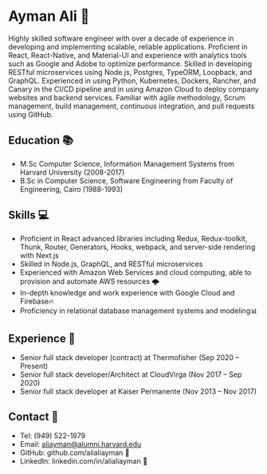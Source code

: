 # Ayman Ali 🚀

Highly skilled software engineer with over a decade of experience in developing and implementing scalable, reliable applications. Proficient in React, React-Native, and Material-UI and experience with analytics tools such as Google and Adobe to optimize performance. Skilled in developing RESTful microservices using Node.js, Postgres, TypeORM, Loopback, and GraphQL. Experienced in using Python, Kubernetes, Dockers, Rancher, and Canary in the CI/CD pipeline and in using Amazon Cloud to deploy company websites and backend services. Familiar with agile methodology, Scrum management, build management, continuous integration, and pull requests using GitHub.

## Education 📚
- M.Sc Computer Science, Information Management Systems from Harvard University (2008-2017)
- B.Sc in Computer Science, Software Engineering from Faculty of Engineering, Cairo (1988-1993)

## Skills 💻
- Proficient in React advanced libraries including Redux, Redux-toolkit, Thunk, Router, Generators, Hooks, webpack, and server-side rendering with Next.js
- Skilled in Node.js, GraphQL, and RESTful microservices
- Experienced with Amazon Web Services and cloud computing, able to provision and automate AWS resources 🌩️
- In-depth knowledge and work experience with Google Cloud and Firebase🔥
- Proficiency in relational database management systems and modeling📊

## Experience 🚀
- Senior full stack developer (contract) at Thermofisher (Sep 2020 – Present)
- Senior full stack developer/Architect at CloudVirga (Nov 2017 – Sep 2020)
- Senior full stack developer at Kaiser Permanente (Nov 2013 – Nov 2017)

## Contact 📱
- Tel: (949) 522-1879
- Email: aliayman@alumni.harvard.edu
- GitHub: github.com/alialiayman 🐙
- LinkedIn: linkedin.com/in/alialiayman 🤝
